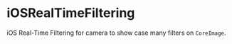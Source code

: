 # iOSRealTimeFiltering

iOS Real-Time Filtering for camera to show case many filters on `CoreImage`.
